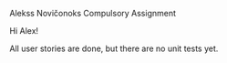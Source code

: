 Alekss Novičonoks Compulsory Assignment

  Hi Alex!

  All user stories are done, but there are no unit tests yet.
